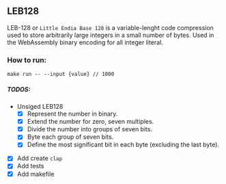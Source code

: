 ## LEB128
LEB-128 or `Little Endia Base 128` is a variable-lenght code compression used to store  arbitrarily large integers in a small number of bytes. Used in the WebAssembly binary encoding for all integer literal.

### How to run:

```shell
make run -- --input {value} // 1000
```

##### TODOS:

- Unsiged LEB128
  - [x]  Represent the number in binary.
  - [x]  Extend the number for zero, seven multiples.
  - [x]  Divide the number into groups of seven bits.
  - [x]  Byte each group of seven bits.
  - [x]  Define the most significant bit in each byte (excluding the last byte).
- [x] Add create `clap`
- [x] Add tests
- [x] Add makefile
